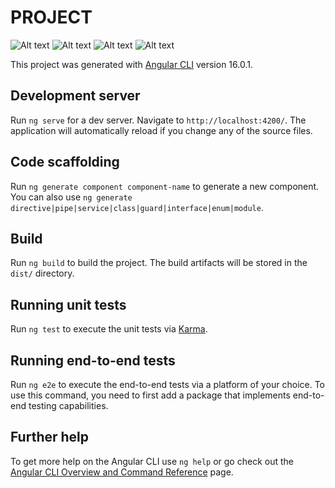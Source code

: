 # PROJECT

![Alt text](https://github.com/andreib04/pizza-shop/assets/114991182/6f9ed558-b0be-4d06-b80a-466293c146f6)
![Alt text](https://github.com/andreib04/pizza-shop/assets/114991182/b583b9b8-c592-4a7f-bf51-2c26fbc5cf6c)
![Alt text](https://github.com/andreib04/pizza-shop/assets/114991182/8f67f35e-928f-4ad8-a631-32194b299de9)
![Alt text](https://github.com/andreib04/pizza-shop/assets/114991182/7ffda21b-54de-449a-b1ef-225ebe8cb4a8)

This project was generated with [Angular CLI](https://github.com/angular/angular-cli) version 16.0.1.

## Development server

Run `ng serve` for a dev server. Navigate to `http://localhost:4200/`. The application will automatically reload if you change any of the source files.

## Code scaffolding

Run `ng generate component component-name` to generate a new component. You can also use `ng generate directive|pipe|service|class|guard|interface|enum|module`.

## Build

Run `ng build` to build the project. The build artifacts will be stored in the `dist/` directory.

## Running unit tests

Run `ng test` to execute the unit tests via [Karma](https://karma-runner.github.io).

## Running end-to-end tests

Run `ng e2e` to execute the end-to-end tests via a platform of your choice. To use this command, you need to first add a package that implements end-to-end testing capabilities.

## Further help

To get more help on the Angular CLI use `ng help` or go check out the [Angular CLI Overview and Command Reference](https://angular.io/cli) page.
